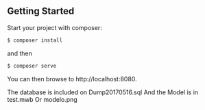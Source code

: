 ## Getting Started

Start your project with composer:

```bash
$ composer install
```

and then

```bash
$ composer serve
```

You can then browse to http://localhost:8080.

The database is included on Dump20170516.sql
And the Model is in test.mwb Or modelo.png
